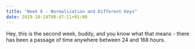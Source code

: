 ```yaml
---
title: "Week 6 - Normalization and Different Keys"
date: 2019-10-14T08:47:11+01:00
---
```

Hey, this is the second week, buddy, and you know what that means - there has been a passage of time anywhere between 24 and 168 hours.